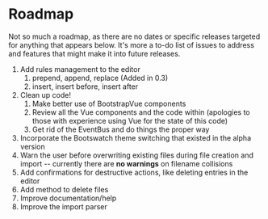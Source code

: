 # Roadmap

Not so much a roadmap, as there are no dates or specific releases targeted for anything that appears below.
It's more a to-do list of issues to address and features that might make it into future releases.

1. Add rules management to the editor
   1. prepend, append, replace (Added in 0.3)
   1. insert, insert before, insert after
1. Clean up code!
   1. Make better use of BootstrapVue components
   1. Review all the Vue components and the code within (apologies to those with experience using Vue for the state of this code)
   1. Get rid of the EventBus and do things the proper way
1. Incorporate the Bootswatch theme switching that existed in the alpha version
1. Warn the user before overwriting existing files during file creation and import -- currently there are **no warnings** on filename collisions
1. Add confirmations for destructive actions, like deleting entries in the editor
1. Add method to delete files
1. Improve documentation/help
1. Improve the import parser
